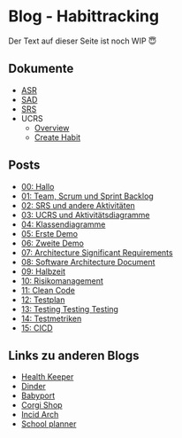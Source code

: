 # Blog - Habittracking

Der Text auf dieser Seite ist noch WIP 😇

## Dokumente
- [ASR](asr/asr)
- [SAD](sad/sad)
- [SRS](srs/srs)
- UCRS
  - [Overview](ucrs/ucrs_overview)
  - [Create Habit](ucrs/ucrs_create_habit)

## Posts
- [00: Hallo](posts/00_initial_post)
- [01: Team, Scrum und Sprint Backlog](posts/01_team_and_stories)
- [02: SRS und andere Aktivitäten](posts/02_srs_and_other)
- [03: UCRS und Aktivitätsdiagramme](posts/03_ucrs_and_activity_diagrams)
- [04: Klassendiagramme](posts/04_class_diagrams)
- [05: Erste Demo](posts/05_first_demo)
- [06: Zweite Demo](posts/06_second_demo)
- [07: Architecture Significant Requirements](posts/07_asr)
- [08: Software Architecture Document](posts/08_sad)
- [09: Halbzeit](posts/09_halftime)
- [10: Risikomanagement](posts/10_risk_management)
- [11: Clean Code](posts/11_clean_code)
- [12: Testplan](posts/12_testplan)
- [13: Testing Testing Testing](posts/13_testing)
- [14: Testmetriken](posts/14_metriken)
- [15: CICD](posts/15_cicd)

## Links zu anderen Blogs
- [Health Keeper](https://github.com/Chrissi-Ruege/HealthKeeper/discussions)
- [Dinder](https://github.com/dhbw-ka-tinf22b5-dinder/Dinder/discussions)
- [Babyport](https://medium.com/@babyport)
- [Corgi Shop](https://github.com/mausio/corgi-shop-doc/discussions)
- [Incid Arch](https://dh-karlsruhe.github.io/IncidArch-Blog/)
- [School planner](https://michaelsteininger2003.wordpress.com/)

<script src="https://utteranc.es/client.js"
        repo="Puggingtons/habittrackingblog"
        issue-term="pathname"
        theme="github-light"
        crossorigin="anonymous"
        async>
</script>